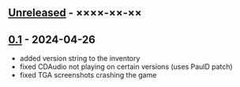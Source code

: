 ## [Unreleased](https://github.com/LostArtefacts/TR2X/compare/stable...develop) - ××××-××-××

## [0.1](https://github.com/rr-/TR2X/compare/...0.1) - 2024-04-26
- added version string to the inventory
- fixed CDAudio not playing on certain versions (uses PaulD patch)
- fixed TGA screenshots crashing the game
